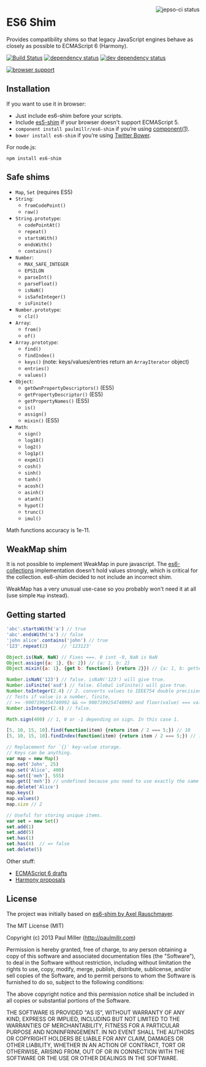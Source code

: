 <a href="https://jepso-ci.com/cscott/es6-shim"><img src="https://jepso-ci.com/cscott/es6-shim.svg" align="right" alt="jepso-ci status" /></a>
# ES6 Shim
Provides compatibility shims so that legacy JavaScript engines behave as
closely as possible to ECMAScript 6 (Harmony).

[![Build Status][1]][2] [![dependency status][3]][4] [![dev dependency status][5]][6]

[![browser support](https://ci.testling.com/cscott/es6-shim.png)](https://ci.testling.com/cscott/es6-shim)

## Installation
If you want to use it in browser:

* Just include es6-shim before your scripts.
* Include [es5-shim](https://github.com/kriskowal/es5-shim) if your browser doesn't support ECMAScript 5.
* `component install paulmillr/es6-shim` if you’re using [component(1)](https://github.com/component/component).
* `bower install es6-shim` if you’re using [Twitter Bower](http://bower.io/).

For node.js:

    npm install es6-shim

## Safe shims

* `Map`, `Set` (requires ES5)
* `String`:
    * `fromCodePoint()`
    * `raw()`
* `String.prototype`:
    * `codePointAt()`
    * `repeat()`
    * `startsWith()`
    * `endsWith()`
    * `contains()`
* `Number`:
    * `MAX_SAFE_INTEGER`
    * `EPSILON`
    * `parseInt()`
    * `parseFloat()`
    * `isNaN()`
    * `isSafeInteger()`
    * `isFinite()`
* `Number.prototype`:
    * `clz()`
* `Array`:
    * `from()`
    * `of()`
* `Array.prototype`:
    * `find()`
    * `findIndex()`
    * `keys()` (note: keys/values/entries return an `ArrayIterator` object)
    * `entries()`
    * `values()`
* `Object`:
    * `getOwnPropertyDescriptors()` (ES5)
    * `getPropertyDescriptor()` (ES5)
    * `getPropertyNames()` (ES5)
    * `is()`
    * `assign()`
    * `mixin()` (ES5)
* `Math`:
    * `sign()`
    * `log10()`
    * `log2()`
    * `log1p()`
    * `expm1()`
    * `cosh()`
    * `sinh()`
    * `tanh()`
    * `acosh()`
    * `asinh()`
    * `atanh()`
    * `hypot()`
    * `trunc()`
    * `imul()`

Math functions accuracy is 1e-11.

## WeakMap shim
It is not possible to implement WeakMap in pure javascript.
The [es6-collections](https://github.com/WebReflection/es6-collections)
implementation doesn't hold values strongly, which is critical
for the collection. es6-shim decided to not include an incorrect shim.

WeakMap has a very unusual use-case so you probably won't need it at all
(use simple `Map` instead).

## Getting started

```javascript
'abc'.startsWith('a') // true
'abc'.endsWith('a') // false
'john alice'.contains('john') // true
'123'.repeat(2)     // '123123'

Object.is(NaN, NaN) // Fixes ===. 0 isnt -0, NaN is NaN
Object.assign({a: 1}, {b: 2}) // {a: 1, b: 2}
Object.mixin({a: 1}, {get b: function() {return 2}}) // {a: 1, b: getter}

Number.isNaN('123') // false. isNaN('123') will give true.
Number.isFinite('asd') // false. Global isFinite() will give true.
Number.toInteger(2.4) // 2. converts values to IEEE754 double precision integers
// Tests if value is a number, finite,
// >= -9007199254740992 && <= 9007199254740992 and floor(value) === value
Number.isInteger(2.4) // false.

Math.sign(400) // 1, 0 or -1 depending on sign. In this case 1.

[5, 10, 15, 10].find(function(item) {return item / 2 === 5;}) // 10
[5, 10, 15, 10].findIndex(function(item) {return item / 2 === 5;}) // 1

// Replacement for `{}` key-value storage.
// Keys can be anything.
var map = new Map()
map.set('John', 25)
map.set('Alice', 400)
map.set(['meh'], 555)
map.get(['meh']) // undefined because you need to use exactly the same object.
map.delete('Alice')
map.keys()
map.values()
map.size // 2

// Useful for storing unique items.
var set = new Set()
set.add(1)
set.add(5)
set.has(1)
set.has(4)  // => false
set.delete(5)
```

Other stuff:

* [ECMAScript 6 drafts](http://wiki.ecmascript.org/doku.php?id=harmony:specification_drafts)
* [Harmony proposals](http://wiki.ecmascript.org/doku.php?id=harmony:harmony)

## License
The project was initially based on [es6-shim by Axel Rauschmayer](https://github.com/rauschma/es6-shim).

The MIT License (MIT)

Copyright (c) 2013 Paul Miller (http://paulmillr.com)

Permission is hereby granted, free of charge, to any person obtaining a copy of
this software and associated documentation files (the "Software"), to deal in
the Software without restriction, including without limitation the rights to
use, copy, modify, merge, publish, distribute, sublicense, and/or sell copies
of the Software, and to permit persons to whom the Software is furnished to do
so, subject to the following conditions:

The above copyright notice and this permission notice shall be included in all
copies or substantial portions of the Software.

THE SOFTWARE IS PROVIDED "AS IS", WITHOUT WARRANTY OF ANY KIND, EXPRESS OR
IMPLIED, INCLUDING BUT NOT LIMITED TO THE WARRANTIES OF MERCHANTABILITY,
FITNESS FOR A PARTICULAR PURPOSE AND NONINFRINGEMENT. IN NO EVENT SHALL THE
AUTHORS OR COPYRIGHT HOLDERS BE LIABLE FOR ANY CLAIM, DAMAGES OR OTHER
LIABILITY, WHETHER IN AN ACTION OF CONTRACT, TORT OR OTHERWISE, ARISING FROM,
OUT OF OR IN CONNECTION WITH THE SOFTWARE OR THE USE OR OTHER DEALINGS IN THE
SOFTWARE.

[1]: https://travis-ci.org/cscott/es6-shim.png
[2]: https://travis-ci.org/cscott/es6-shim
[3]: https://david-dm.org/cscott/es6-shim.png
[4]: https://david-dm.org/cscott/es6-shim
[5]: https://david-dm.org/cscott/es6-shim/dev-status.png
[6]: https://david-dm.org/cscott/es6-shim#info=devDependencies

